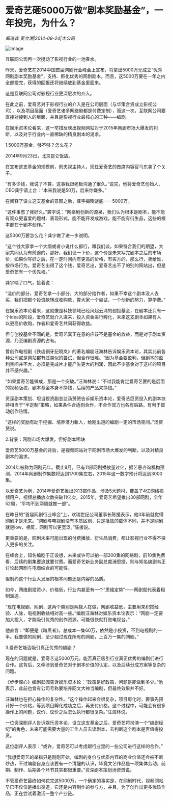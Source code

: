 # 爱奇艺砸5000万做“剧本奖励基金”，一年投完，为什么？

*郑道森 吴立湘|2014-09-24|大公司*

![Image](http://p2.pstatp.com/large/pgc-image/1521108618898869d616ace)

互联网公司再一次搅动了影视行业的一池春水。

昨天，爱奇艺在2014中国首届网剧行业峰会上宣布，将拿出5000万元成立“优秀网剧剧本奖励基金”，支持、孵化优秀的网剧剧本。而且，这5000万要在一年之内全部投完，获得的回报还将继续放到基金里面来。

这是互联网公司对影视行业更深层次的介入。

在此之前，爱奇艺对于影视行业的介入是在公司层面（与华策合资成立影视公司），以及项目层面（爱奇艺诸多网络剧都是付费定制），而这一次，互联网公司要直接对接到人的层面，并且是影视行业最核心的工种——编剧。

在娱乐资本论看来，这一举措反映出视频网站对于2015年网剧市场大爆发的判断，以及对于行业内一直稀缺的精良剧本的渴求。

1.5000万基金，够不够？怎么花？

2014年9月23日，北京昆仑饭店。

在宣布这支基金的规模前，前央视主持人，现任爱奇艺的首席内容官马东卖了个关子。

“有多少钱，我说了不算，这事我跟老板沟通了很久。”说完，他将爱奇艺创始人、CEO龚宇请上台：“本来我说是50万，后来你嫌多。”

在阐释了设立这支基金的意图之后，龚宇揭晓谜底——5000万。

“这件事憋了我好久。”龚宇说：“网络剧创新的源泉，我们认为根本是剧本，能不能有观众更喜爱的题材、表现形式，能不能开发成游戏，能不能有衍生品，这些的根本都在于剧本创作。”

这5000万要怎么花？龚宇做了进一步说明。

“这个钱大家拿一个大纲或者小说什么都行，跟我们谈，如果符合我们的期望，大家共同认为有前途的，那好，我们议一下价，这个价是未来写完剧本之后的市场价，如果你写好之后，在一定时间内有更高的价格，有买方的，那么行，卖给谁，按市场行为。爱奇艺出得了这个钱，爱奇艺出，爱奇艺出不了的别的网站出，但是爱奇艺有一个优先权。”

龚宇喘了口气，接着说：

“溢价的部分，爱奇艺拿一小部分，大的部分给作者，如果不幸这个剧本没人去买，我们把那个投资款转成收购款，算大家一个尝试，一个创新的努力，算学费。”

在娱乐资本论看来，这就像是科技领域已经风起云涌的创投基金，在剧本还只有一个idea的阶段，爱奇艺就介入进来，投入资金进行孵化，未来这支剧本如果有人以更高价收购，作者和爱奇艺共同获得收益。

但与创投基金不同的是，爱奇艺真正在意的应该不是基金的收益，而是对于剧本资源，乃至编剧资源的占有。

曾创作电视剧《铁齿铜牙纪晓岚》的著名编剧汪海林告诉娱乐资本论，其实此前各种公司或是网站都有过类似的尝试，但合作很难。“因为基金要盈利，但剧本的盈利空间并不大，必须是完成片才能产生更大的利润，因此不少基金对于这样的项目并不感兴趣。”

“如果爱奇艺能做成，那是一个突破。”汪海林说：“不过我能肯定爱奇艺要的是后面的视频版权，剧本基金本身不挣钱，后续的产品来挣钱。”

资深剧本策划、坦当投资副总监汤赟赟告诉娱乐资本论，爱奇艺巨资投入的剧本扶持相当于“半定制”策略，如果条件合适则合作，不合作双方也各有后路，有利于鼓动创作热情。

“这样的奖励有助于挖掘、培养潜力新人，给刚出道的编剧一定的市场空间。”汤赟赟说。

2.背景：网剧市场大爆发，但好剧本稀缺

爱奇艺5000万基金的背后，是视频网站对于网剧市场大爆发的判断，以及对精良剧本的渴求。

2014年被称为网剧元年。截止8月，已有11部网剧播放量过亿，据艺恩咨询机构预测，2014年网剧制作集数将达到1700集左右，2015年这一数字预计将达到3000集。

以爱奇艺为例，2014年爱奇艺推出的13部作品，涉及5大题材，覆盖了4亿网络视频用户，视频总播放次数突破11亿次。2015年，爱奇艺希望推出30部网剧，全年52周，“平均不到两周就推一部”。

在昨日的“首届网剧行业峰会”上，欢瑞世纪公司董事长陈援表示，他3年前就觉得网剧才是未来。“网剧与电视剧没有本质区别，只是播放的载体不同，并不是网剧就是low，相反，网剧可以更宽泛。”陈援说。

更重要的是，网剧未来可能出现的付费播放、衍生品消费，都让影视行业不得不投入更多的关注。

在峰会上，知名编剧于正设想，未来或许可以拍一部200集的网络剧，前10集免费看，后续的剧集要追就要付费。而爱奇艺新业务副总裁浦思捷，则与知名编剧韦正讨论起网剧与电商结合的可能性。

但制约这个行业大发展的根本问题还是内容的品质。

如今，网络剧投资小、价格低，行业内甚至有一个“思维定势”——网剧就代表着粗制滥造。

“现在电视剧、网剧，这两个类别是两拨人在做，网剧收益低，主要用来积攒经验、人脉，电视剧收益相对高一些。”编剧汪海林对娱乐资本论表示：“网剧一定要加大投入，才能吸引优秀的创作资源，可能很快就打败电视台。”

他直言：“即便是《暗黑者》，总成本一集60万，依然是小投资，不到电视剧的一半。我要做的网剧，至少超过现在所有的网剧，上百万一集的网剧。”

3.爱奇艺能否吸引真正优秀的编剧？

现在的问题就是，爱奇艺这5000万元，能否真正吸引行业真正优秀的编剧们进行合作。这背后，又牵涉到爱奇艺对于剧本价值的认定，以及后续分成方案等复杂的问题。

《步步惊心》编剧彭阗告诉娱乐资本论：“政策是好政策，问题是能做到多少。”他表示，此前也曾有公司号称要培养网文大神当编剧，但最终效果并不好。

汪海林也在担心操作的复杂性。“这个操作起来会很复杂，项目孵化时，要事先预计好一个价格，等到项目孵化成功之后，再支付价格。这个过程中，可能会有很多操作上的问题，议价、议价之后怎么执行都很复杂。”汪海林说。

一位资深剧评人告诉娱乐资本论，设立这支基金之后，爱奇艺将扮演一个“编剧经纪”的角色，未来可能需要大量的工作人员去读剧本，去判断这个剧本是否值得投资。

这位剧评人表示：“或许，爱奇艺可以考虑跟行业里的一些公司进行这样的合作。”

“我想爱奇艺的举措只是刚刚开始，编剧的身价与优质内容的商业价值还会被不断炒热，不过编剧自身应该要有一个清醒的认识，毕竟文艺作品是一项集体劳动，前期、制作、后期各个环节其实都很重要。”资深剧本策划汤赟赟说。

不管爱奇艺最终如何花完这5000万，一个确定的事实是，在网剧时代，视频网站早已不仅仅是播出渠道，它还是内容制作的参与方，并且，为了创作出更多优质作品，正在尝试着激活一整个产业链。

